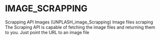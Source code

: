 # IMAGE_SCRAPPING
Scrapping API Images (UNPLASH_image_Scrapping)
Image files scraping The Scraping API is capable of fetching the image files and returning them to you. Just point the URL to an image file
